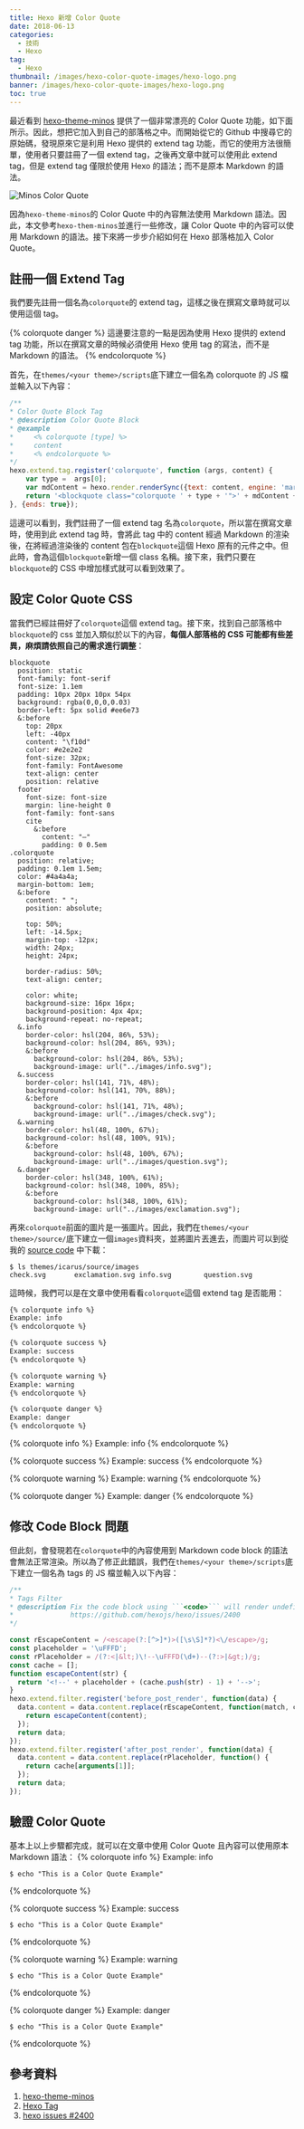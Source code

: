 ```yaml
---
title: Hexo 新增 Color Quote
date: 2018-06-13
categories:
  - 技術
  - Hexo
tag:
  - Hexo
thumbnail: /images/hexo-color-quote-images/hexo-logo.png
banner: /images/hexo-color-quote-images/hexo-logo.png
toc: true
---
```

最近看到 [hexo-theme-minos](https://github.com/ppoffice/hexo-theme-minos) 提供了一個非常漂亮的 Color Quote 功能，如下面所示。因此，想把它加入到自己的部落格之中。而開始從它的 Github 中搜尋它的原始碼，發現原來它是利用 Hexo 提供的 extend tag 功能，而它的使用方法很簡單，使用者只要註冊了一個 extend tag，之後再文章中就可以使用此 extend tag，但是 extend tag 僅限於使用 Hexo 的語法；而不是原本 Markdown 的語法。

<!--more-->

![Minos Color Quote](/images/hexo-color-quote-images/color-quote.png)

因為`hexo-theme-minos`的 Color Quote 中的內容無法使用 Markdown 語法。因此，本文參考`hexo-them-minos`並進行一些修改，讓 Color Quote 中的內容可以使用 Markdown 的語法。接下來將一步步介紹如何在 Hexo 部落格加入 Color Quote。

## 註冊一個 Extend Tag
我們要先註冊一個名為`colorquote`的 extend tag，這樣之後在撰寫文章時就可以使用這個 tag。

{% colorquote danger %}
這邊要注意的一點是因為使用 Hexo 提供的 extend tag 功能，所以在撰寫文章的時候必須使用 Hexo 使用 tag 的寫法，而不是 Markdown 的語法。
{% endcolorquote %}

首先，在`themes/<your theme>/scripts`底下建立一個名為 colorquote 的 JS 檔並輸入以下內容：
```js
/**
* Color Quote Block Tag
* @description Color Quote Block
* @example
*     <% colorquote [type] %>
*     content
*     <% endcolorquote %>
*/
hexo.extend.tag.register('colorquote', function (args, content) {
    var type =  args[0];
    var mdContent = hexo.render.renderSync({text: content, engine: 'markdown'});
    return '<blockquote class="colorquote ' + type + '">' + mdContent + '</blockquote>';
}, {ends: true});

```

這邊可以看到，我們註冊了一個 extend tag 名為`colorquote`，所以當在撰寫文章時，使用到此 extend tag 時，會將此 tag 中的 content 經過 Markdown 的渲染後，在將經過渲染後的 content 包在`blockquote`這個 Hexo 原有的元件之中。但此時，會為這個`blockquote`新增一個 class 名稱。接下來，我們只要在`blockquote`的 CSS 中增加樣式就可以看到效果了。

## 設定 Color Quote CSS
當我們已經註冊好了`colorquote`這個 extend tag。接下來，找到自己部落格中`blockquote`的 css 並加入類似於以下的內容，**每個人部落格的 CSS 可能都有些差異，麻煩請依照自己的需求進行調整**：

```stylus
blockquote
  position: static
  font-family: font-serif
  font-size: 1.1em
  padding: 10px 20px 10px 54px
  background: rgba(0,0,0,0.03)
  border-left: 5px solid #ee6e73
  &:before
    top: 20px
    left: -40px
    content: "\f10d"
    color: #e2e2e2
    font-size: 32px;
    font-family: FontAwesome
    text-align: center
    position: relative
  footer
    font-size: font-size
    margin: line-height 0
    font-family: font-sans
    cite
      &:before
        content: "—"
        padding: 0 0.5em
.colorquote
  position: relative;
  padding: 0.1em 1.5em;
  color: #4a4a4a;
  margin-bottom: 1em;
  &:before
    content: " ";
    position: absolute;

    top: 50%;
    left: -14.5px;
    margin-top: -12px;
    width: 24px;
    height: 24px;

    border-radius: 50%;
    text-align: center;

    color: white;
    background-size: 16px 16px;
    background-position: 4px 4px;
    background-repeat: no-repeat;
  &.info
    border-color: hsl(204, 86%, 53%);
    background-color: hsl(204, 86%, 93%);
    &:before
      background-color: hsl(204, 86%, 53%);
      background-image: url("../images/info.svg");
  &.success
    border-color: hsl(141, 71%, 48%);
    background-color: hsl(141, 70%, 88%);
    &:before
      background-color: hsl(141, 71%, 48%);
      background-image: url("../images/check.svg");
  &.warning
    border-color: hsl(48, 100%, 67%);
    background-color: hsl(48, 100%, 91%);
    &:before
      background-color: hsl(48, 100%, 67%);
      background-image: url("../images/question.svg");
  &.danger
    border-color: hsl(348, 100%, 61%);
    background-color: hsl(348, 100%, 85%);
    &:before
      background-color: hsl(348, 100%, 61%);
      background-image: url("../images/exclamation.svg");
```

再來`colorquote`前面的圖片是一張圖片。因此，我們在`themes/<your theme>/source/`底下建立一個`images`資料夾，並將圖片丟進去，而圖片可以到從我的 [source code](https://github.com/ellis-wu/my-static-blog) 中下載：
```shell
$ ls themes/icarus/source/images
check.svg       exclamation.svg info.svg        question.svg
```

這時候，我們可以是在文章中使用看看`colorquote`這個 extend tag 是否能用：
```markdown
{% colorquote info %}
Example: info
{% endcolorquote %}

{% colorquote success %}
Example: success
{% endcolorquote %}

{% colorquote warning %}
Example: warning
{% endcolorquote %}

{% colorquote danger %}
Example: danger
{% endcolorquote %}
```

{% colorquote info %}
Example: info
{% endcolorquote %}

{% colorquote success %}
Example: success
{% endcolorquote %}

{% colorquote warning %}
Example: warning
{% endcolorquote %}

{% colorquote danger %}
Example: danger
{% endcolorquote %}

## 修改 Code Block 問題
但此刻，會發現若在`colorquote`中的內容使用到 Markdown code block 的語法會無法正常渲染。所以為了修正此錯誤，我們在`themes/<your theme>/scripts`底下建立一個名為 tags 的 JS 檔並輸入以下內容：
```js
/**
* Tags Filter
* @description Fix the code block using ```<code>``` will render undefined in Nunjucks
*              https://github.com/hexojs/hexo/issues/2400
*/

const rEscapeContent = /<escape(?:[^>]*)>([\s\S]*?)<\/escape>/g;
const placeholder = '\uFFFD';
const rPlaceholder = /(?:<|&lt;)\!--\uFFFD(\d+)--(?:>|&gt;)/g;
const cache = [];
function escapeContent(str) {
  return '<!--' + placeholder + (cache.push(str) - 1) + '-->';
}
hexo.extend.filter.register('before_post_render', function(data) {
  data.content = data.content.replace(rEscapeContent, function(match, content) {
    return escapeContent(content);
  });
  return data;
});
hexo.extend.filter.register('after_post_render', function(data) {
  data.content = data.content.replace(rPlaceholder, function() {
    return cache[arguments[1]];
  });
  return data;
});
```

## 驗證 Color Quote
基本上以上步驟都完成，就可以在文章中使用 Color Quote 且內容可以使用原本 Markdown 語法：
{% colorquote info %}
Example: info
```shell
$ echo "This is a Color Quote Example"
```
{% endcolorquote %}

{% colorquote success %}
Example: success
```shell
$ echo "This is a Color Quote Example"
```
{% endcolorquote %}

{% colorquote warning %}
Example: warning
```shell
$ echo "This is a Color Quote Example"
```
{% endcolorquote %}

{% colorquote danger %}
Example: danger
```shell
$ echo "This is a Color Quote Example"
```
{% endcolorquote %}

## 參考資料
  1. [hexo-theme-minos](https://github.com/ppoffice/hexo-theme-minos)
  2. [Hexo Tag](https://hexo.io/api/tag.html)
  3. [hexo issues #2400](https://github.com/hexojs/hexo/issues/2400)
